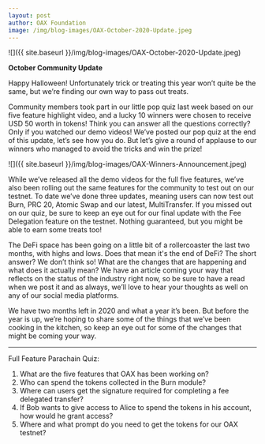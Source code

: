 ```yaml
---
layout: post
author: OAX Foundation
image: /img/blog-images/OAX-October-2020-Update.jpeg
---
```


![]({{ site.baseurl }}/img/blog-images/OAX-October-2020-Update.jpeg)

<b>October Community Update</b>

Happy Halloween! Unfortunately trick or treating this year won’t quite be the same, but we’re finding our own way to pass out treats. 

Community members took part in our little pop quiz last week based on our five feature highlight video, and a lucky 10 winners were chosen to receive USD 50 worth in tokens! Think you can answer all the questions correctly? Only if you watched our demo videos! We’ve posted our pop quiz at the end of this update, let’s see how you do. But let’s give a round of applause to our winners who managed to avoid the tricks and win the prize!


![]({{ site.baseurl }}/img/blog-images/OAX-Winners-Announcement.jpeg)

While we’ve released all the demo videos for the full five features, we’ve also been rolling out the same features for the community to test out on our testnet. To date we’ve done three updates, meaning users can now test out Burn, PRC 20, Atomic Swap and our latest, MultiTransfer. If you missed out on our quiz, be sure to keep an eye out for our final update with the Fee Delegation feature on the testnet. Nothing guaranteed, but you might be able to earn some treats too!

The DeFi space has been going on a little bit of a rollercoaster the last two months, with highs and lows. Does that mean it's the end of DeFi? The short answer? We don’t think so! What are the changes that are happening and what does it actually mean? We have an article coming your way that reflects on the status of the industry right now, so be sure to have a read when we post it and as always, we’ll love to hear your thoughts as well on any of our social media platforms.

We have two months left in 2020 and what a year it’s been. But before the year is up, we’re hoping to share some of the things that we’ve been cooking in the kitchen, so keep an eye out for some of the changes that might be coming your way.

***

Full Feature Parachain Quiz:
1.	What are the five features that OAX has been working on?
2.	Who can spend the tokens collected in the Burn module?
3.	Where can users get the signature required for completing a fee delegated transfer?
4.	If Bob wants to give access to Alice to spend the tokens in his account, how would he grant access?
5.	Where and what prompt do you need to get the tokens for our OAX testnet?






